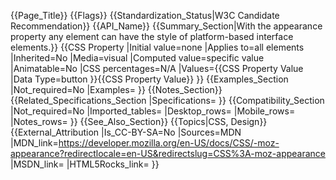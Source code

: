 {{Page_Title}}
{{Flags}}
{{Standardization_Status|W3C Candidate Recommendation}}
{{API_Name}}
{{Summary_Section|With the appearance property any element can have the style of platform-based interface elements.}}
{{CSS Property
|Initial value=none
|Applies to=all elements
|Inherited=No
|Media=visual
|Computed value=specific value
|Animatable=No
|CSS percentages=N/A
|Values={{CSS Property Value
|Data Type=button
}}{{CSS Property Value}}
}}
{{Examples_Section
|Not_required=No
|Examples=
}}
{{Notes_Section}}
{{Related_Specifications_Section
|Specifications=
}}
{{Compatibility_Section
|Not_required=No
|Imported_tables=
|Desktop_rows=
|Mobile_rows=
|Notes_rows=
}}
{{See_Also_Section}}
{{Topics|CSS, Design}}
{{External_Attribution
|Is_CC-BY-SA=No
|Sources=MDN
|MDN_link=https://developer.mozilla.org/en-US/docs/CSS/-moz-appearance?redirectlocale=en-US&redirectslug=CSS%3A-moz-appearance
|MSDN_link=
|HTML5Rocks_link=
}}